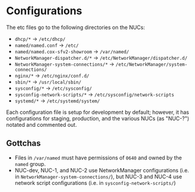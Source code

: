 # Configurations

The etc files go to the following directories on the NUCs:

* `dhcp/*` -> `/etc/dhcp/`
* `named/named.conf` -> `/etc/`
* `named/named.cox-sfv2-showroom` -> `/var/named/`
* `NetworkManager-dispatcher.d/*` -> `/etc/NetworkManager/dispatcher.d/`
* `NetworkManager-system-connections/*` -> `/etc/NetworkManager/system-connections/`
* `nginx/*` -> `/etc/nginx/conf.d/`
* `sbin/*` -> `/usr/local/sbin/`
* `sysconfig/*` -> `/etc/sysconfig/`
* `sysconfig-network-scripts/*` -> `/etc/sysconfig/network-scripts`
* `systemd/*` -> `/etc/systemd/system/`

Each configuration file is setup for development by default; however, it has configurations for
staging, production, and the various NUCs (as "NUC-?") notated and commented out.

## Gottchas

* Files in `/var/named` must have permissions of `0640` and owned by the `named` group.
* NUC-dev, NUC-1, and NUC-2 use NetworkManager configurations (i.e. in
  `NetworkManager-system-connections/`), but NUC-3 and NUC-4 use network script configurations
  (i.e. in `sysconfig-network-scripts/`)
